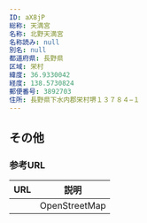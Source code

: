 ```yaml
---
ID: aX8jP
総称: 天満宮
名称: 北野天満宮
名称読み: null
別名: null
都道府県: 長野県
区域: 栄村
緯度: 36.9330042
経度: 138.5730824
郵便番号: 3892703
住所: 長野県下水内郡栄村堺１３７８４−１
---
```


## その他

### 参考URL

| URL | 説明          |
| --- | ------------- |
|     | OpenStreetMap |
